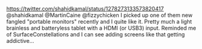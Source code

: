 https://twitter.com/shahidkamal/status/1278273133573820417 @shahidkamal @MartinCaine @fizzychicken I picked up one of them new fangled "portable monitors" recently and I quite like it. Pretty much a light brainless and batteryless tablet with a HDMI (or USB3) input. Reminded me of SurfaceConstellations and I can see adding screens like that getting addictive... 